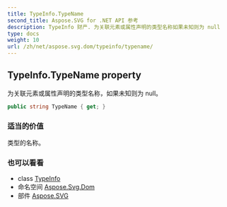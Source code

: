```yaml
---
title: TypeInfo.TypeName
second_title: Aspose.SVG for .NET API 参考
description: TypeInfo 财产. 为关联元素或属性声明的类型名称如果未知则为 null
type: docs
weight: 10
url: /zh/net/aspose.svg.dom/typeinfo/typename/
---
```

## TypeInfo.TypeName property

为关联元素或属性声明的类型名称，如果未知则为 null。

```csharp
public string TypeName { get; }
```

### 适当的价值

类型的名称。

### 也可以看看

* class [TypeInfo](../)
* 命名空间 [Aspose.Svg.Dom](../../typeinfo/)
* 部件 [Aspose.SVG](../../../)


